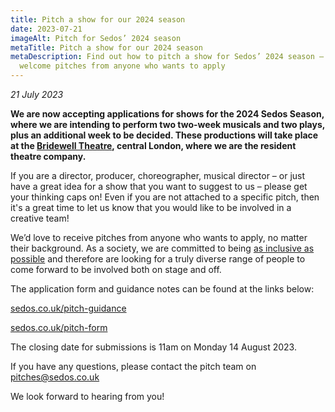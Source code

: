 ```yaml
---
title: Pitch a show for our 2024 season
date: 2023-07-21
imageAlt: Pitch for Sedos’ 2024 season
metaTitle: Pitch a show for our 2024 season
metaDescription: Find out how to pitch a show for Sedos’ 2024 season – we
  welcome pitches from anyone who wants to apply
---
```

*21 July 2023*

**We are now accepting applications for shows for the 2024 Sedos Season, where we are intending to perform two two-week musicals and two plays, plus an additional week to be decided. These productions will take place at the [Bridewell Theatre](https://sedos.co.uk/venues/bridewell), central London, where we are the resident theatre company.**

If you are a director, producer, choreographer, musical director – or just have a great idea for a show that you want to suggest to us – please get your thinking caps on! Even if you are not attached to a specific pitch, then it's a great time to let us know that you would like to be involved in a creative team!

We’d love to receive pitches from anyone who wants to apply, no matter their background. As a society, we are committed to being [as inclusive as possible](https://sedos.co.uk/shows/2021-a-new-commitment-to-diversity-and-inclusion) and therefore are looking for a truly diverse range of people to come forward to be involved both on stage and off.

The application form and guidance notes can be found at the links below:

[sedos.co.uk/pitch-guidance](https://www.sedos.co.uk/pitch-guidance)

[sedos.co.uk/pitch-form](https://www.sedos.co.uk/pitch-form)

The closing date for submissions is 11am on Monday 14 August 2023.

If you have any questions, please contact the pitch team on pitches@sedos.co.uk

We look forward to hearing from you!